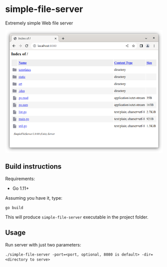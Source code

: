 # simple-file-server
Extremely simple Web file server

![media/browser.png](media/browser.png)

Build instructions
------------------

Requirements:

* Go 1.11+

Assuming you have it, type:

```
go build
```

This will produce `simple-file-server` executable in the project folder.

Usage
------------------

Run server with just two parameters:

```
./simple-file-server -port=<port, optional, 8080 is default> -dir=<directory to serve>
```

